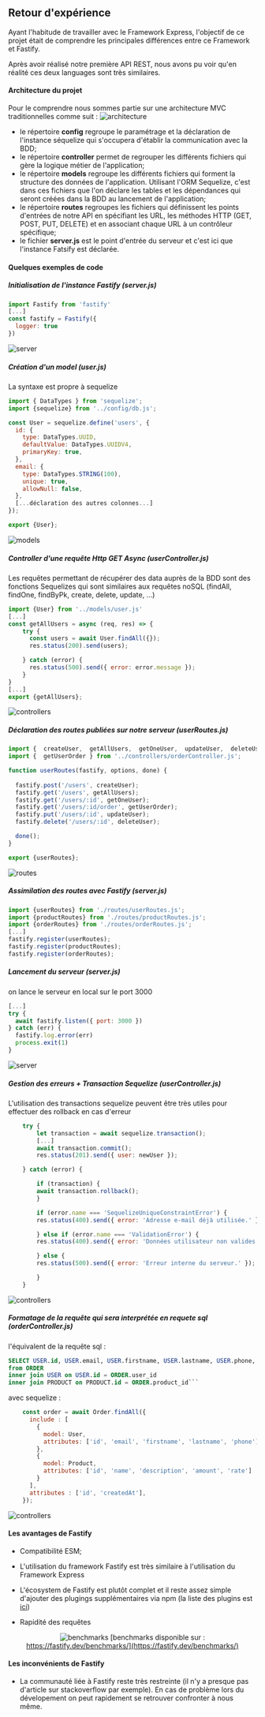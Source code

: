 ## Retour d'expérience

Ayant l'habitude de travailler avec le Framework Express, l'objectif de ce projet était de comprendre les principales différences entre ce Framework et Fastify.

Après avoir réalisé notre première API REST, nous avons pu voir qu'en réalité ces deux languages sont très similaires.

#### Architecture du projet

Pour le comprendre nous sommes partie sur une architecture MVC traditionnelles comme suit : 
![architecture](img/architecture.png)

- le répertoire **config** regroupe le paramétrage et la déclaration de l'instance séquelize qui s'occupera d'établir la communication avec la BDD;
- le répertoire **controller** permet de regrouper les différents fichiers qui gère la logique métier de l'application;
- le répertoire **models** regroupe les différents fichiers qui forment la structure des données de l'application. Utilisant l'ORM Sequelize, c'est dans ces fichiers que l'on déclare les tables et les dépendances qui seront créées dans la BDD au lancement de l'application;
- le répertoire **routes** regroupes les fichiers qui définissent les points d'entrées de notre API en spécifiant les URL, les méthodes HTTP (GET, POST, PUT, DELETE) et en associant chaque URL à un contrôleur spécifique;
- le fichier **server.js** est le point d'entrée du serveur et c'est ici que l'instance Fatsify est déclarée.

#### Quelques exemples de code

##### Initialisation de l'instance Fastify (server.js)
```js
import Fastify from 'fastify'
[...]
const fastify = Fastify({
  logger: true
})
```
![server](img/serverjs.png)


##### Création d'un model (user.js)
La syntaxe est propre à sequelize
```js
import { DataTypes } from 'sequelize';
import {sequelize} from '../config/db.js';

const User = sequelize.define('users', {
  id: {
    type: DataTypes.UUID,
    defaultValue: DataTypes.UUIDV4,
    primaryKey: true,
  },
  email: {
    type: DataTypes.STRING(100),
    unique: true,
    allowNull: false,
  },
  [...déclaration des autres colonnes...]
});

export {User};
```
![models](img/models.png)

##### Controller d'une requête Http GET Async (userController.js)
Les requêtes permettant de récupérer des data auprès de la BDD sont des fonctions Sequelizes qui sont similaires aux requêtes noSQL (findAll, findOne, findByPk, create, delete, update, ...)
```js
import {User} from '../models/user.js'
[...]
const getAllUsers = async (req, res) => {
    try {
      const users = await User.findAll({});
      res.status(200).send(users);

    } catch (error) {
      res.status(500).send({ error: error.message });
    }
}
[...]
export {getAllUsers};
```
![controllers](img/controllers.png)

##### Déclaration des routes publiées sur notre serveur (userRoutes.js)
```js
import {  createUser,  getAllUsers,  getOneUser,  updateUser,  deleteUser} from '../controllers/userController.js';
import {  getUserOrder } from '../controllers/orderController.js';

function userRoutes(fastify, options, done) {
    
  fastify.post('/users', createUser);
  fastify.get('/users', getAllUsers);
  fastify.get('/users/:id', getOneUser);
  fastify.get('/users/:id/order', getUserOrder);
  fastify.put('/users/:id', updateUser);
  fastify.delete('/users/:id', deleteUser);

  done();
}

export {userRoutes};
```
![routes](img/routes.png)


##### Assimilation des routes avec Fastify (server.js)
```js
import {userRoutes} from './routes/userRoutes.js';
import {productRoutes} from './routes/productRoutes.js';
import {orderRoutes} from './routes/orderRoutes.js';
[...]
fastify.register(userRoutes);
fastify.register(productRoutes);
fastify.register(orderRoutes);
```

##### Lancement du serveur (server.js)
on lance le serveur en local sur le port 3000
```js
[...]
try {
  await fastify.listen({ port: 3000 })
} catch (err) {
  fastify.log.error(err)
  process.exit(1)
}
```
![server](img/serverjs.png)

##### Gestion des erreurs + Transaction Sequelize (userController.js)
L'utilisation des transactions sequelize peuvent être très utiles pour effectuer des rollback en cas d'erreur
```js
    try {
        let transaction = await sequelize.transaction();
        [...]
        await transaction.commit();
        res.status(201).send({ user: newUser });

    } catch (error) {

        if (transaction) {
        await transaction.rollback();
        }

        if (error.name === 'SequelizeUniqueConstraintError') {
        res.status(400).send({ error: 'Adresse e-mail déjà utilisée.' });

        } else if (error.name === 'ValidationError') {
        res.status(400).send({ error: 'Données utilisateur non valides.' });

        } else {
        res.status(500).send({ error: 'Erreur interne du serveur.' });

        }
    }
```
![controllers](img/controllers.png)


##### Formatage de la requête qui sera interprétée en requete sql (orderController.js)
l'équivalent de la requête sql : 
```sql
SELECT USER.id, USER.email, USER.firstname, USER.lastname, USER.phone, PRODUCT.id, PRODUCT.name, PRODUCT.description, PRODUCT.amount, PRODUCT.rate, ORDER.id, ORDER.createdAt 
from ORDER 
inner join USER on USER.id = ORDER.user_id 
inner join PRODUCT on PRODUCT.id = ORDER.product_id```
```

avec sequelize :
```js
    const order = await Order.findAll({
      include : [
        {
          model: User,
          attributes: ['id', 'email', 'firstname', 'lastname', 'phone'],
        },
        {
          model: Product,
          attributes: ['id', 'name', 'description', 'amount', 'rate']
        }
      ],
      attributes : ['id', 'createdAt'],
    });
```
![controllers](img/controllers.png)

#### Les avantages de Fastify

- Compatibilité ESM;
- L'utilisation du framework Fastify est très similaire à l'utilisation du Framework Express
- L'écosystem de Fastify est plutôt complet et il reste assez simple d'ajouter des plugings supplémentaires via npm (la liste des plugins est [ici](https://fastify.dev/ecosytem/))

- Rapidité des requêtes
<div style="text-align: center;">

![benchmarks](img/benchmarks.png)
[benchmarks disponible sur : https://fastify.dev/benchmarks/](https://fastify.dev/benchmarks/)

</div>

#### Les inconvénients de Fastify

- La communauté liée à Fastify reste très restreinte (il n'y a presque pas d'article sur stackoverflow par exemple). En cas de problème lors du dévelopement on peut rapidement se retrouver confronter à nous même.
